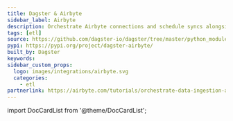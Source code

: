 ```yaml
---
title: Dagster & Airbyte
sidebar_label: Airbyte
description: Orchestrate Airbyte connections and schedule syncs alongside upstream or downstream dependencies.
tags: [etl]
source: https://github.com/dagster-io/dagster/tree/master/python_modules/libraries/dagster-airbyte
pypi: https://pypi.org/project/dagster-airbyte/
built_by: Dagster
keywords:
sidebar_custom_props:
  logo: images/integrations/airbyte.svg
  categories:
    - etl
partnerlink: https://airbyte.com/tutorials/orchestrate-data-ingestion-and-transformation-pipelines
---
```


import DocCardList from '@theme/DocCardList';

<DocCardList />
